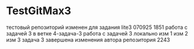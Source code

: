 # TestGitMax3
тестовый репозиторий изменен для задания lite3 070925 1851
работа с задачей 3 в ветке 4-задача-3
работа с задачей 3 локально изм 1
изм 2
изм 3 задача 3 завершена
изменения автора репозитория 2243
